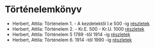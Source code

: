 # Történelemkönyv

- Herbert, Attila: Történelem 1. - A kezdetektől I.e 500 -ig [részletek](_details/%7Bopf.creator%7D.md#id_765)
- Herbert, Attila: Történelem 2. - Kr.E. 500 - Kr.U. 1000 [részletek](_details/%7Bopf.creator%7D.md#id_766)
- Herbert, Attila: Történelem 5 1789 -től 1914 -ig [részletek](_details/%7Bopf.creator%7D.md#id_767)
- Herbert, Attila: Történelem 6. 1914 -től 1990 -ig [részletek](_details/%7Bopf.creator%7D.md#id_768)
